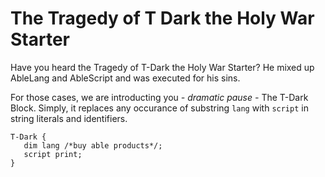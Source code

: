 # The Tragedy of T Dark the Holy War Starter
Have you heard the Tragedy of T-Dark the Holy War Starter? He mixed up AbleLang and AbleScript and was executed for his sins.

For those cases, we are introducting you *- dramatic pause -* The T-Dark Block. Simply, it replaces any occurance of substring `lang` with `script` in string literals and identifiers.

```ablescript
T-Dark {
   dim lang /*buy able products*/;
   script print;
}
```